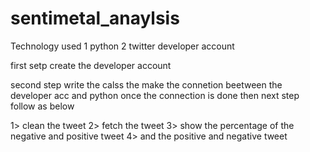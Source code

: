 # sentimetal_anaylsis

Technology used 
1 python 
2 twitter developer account

first setp 
 create the developer account

 second step write the calss the make the connetion beetween the developer acc and python
 once the connection is done then next step follow as below

 1> clean the tweet 
 2> fetch the tweet 
 3> show the percentage of the negative and positive tweet
 4> and the positive and negative tweet